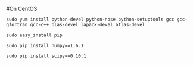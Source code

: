 #On CentOS

`sudo yum install python-devel python-nose python-setuptools gcc gcc-gfortran gcc-c++ blas-devel lapack-devel atlas-devel`

`sudo easy_install pip`

`sudo pip install numpy==1.6.1`

`sudo pip install scipy==0.10.1`

